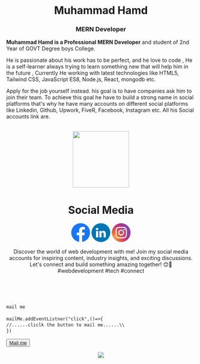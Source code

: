 <div align="center">
  <h1>Muhammad Hamd</h1>
  <h3>MERN Developer</h3>
</div>
<p display="flex">
   <b>Muhammad Hamd is a Professional MERN Developer</b> and student of 2nd Year of GOVT Degree boys College.

He is passionate about his work has to be perfect, and he love to code , He is a self-learner always trying to learn something new that will help him in the future , Currently He working with latest technologies like HTML5, Tailwind CSS, JavaScript ES8, Node.js, React, mongodb etc.

Apply for the job yourself instead.
his goal is to have companies ask him to join their team. To achieve this goal he have to build a strong name in social platforms that's why he have many accounts on different social platforms like Linkedin, Github, Upwork, FiveR, Facebook, Instagram etc. All his Social accounts link are.
</p>


<br>
<div align="center">
  <img src="https://avatars.githubusercontent.com/u/111101485?v=4" class="rounded-image" style=" width: 150px; height: 150px;">

  <h1>Social Media</h1>
  <a href="https://www.facebook.com/muhammadhamd11/"><img src="./Facebook.svg" width="50px" margin="200px"></a>
<a href="https://www.linkdin.com/n/muhammadhamd"><img src="./LinkedIN.svg" width="50px"></a>
<a href="https://www.instagram.com/hamd-studiology/"><img src="./Instagram.svg" width="50px"></a>
  <p>Discover the world of web development with me! Join my social media accounts for inspiring content, industry insights, and exciting discussions. Let's connect and build something amazing together! 😊🚀 #webdevelopment #tech #connect</p>
</div>

<br>
<br>
<br>

```
mail me

mailMe.addEventListner("click",()=>{
//......cliclk the button to mail me......\\
})
```
<button><a href='https://gmail.com'>Mail me</a></button>




<div align="center"><img src="https://komarev.com/ghpvc/?username=muhammadhamd"></div>


